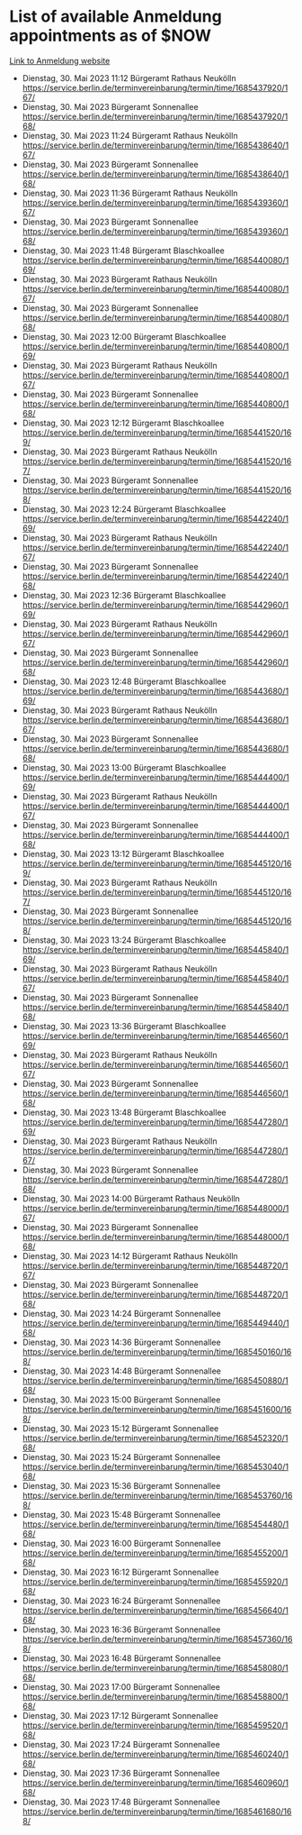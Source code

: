 # List of available Anmeldung appointments as of $NOW
[Link to Anmeldung website](https://service.berlin.de/terminvereinbarung/termin/tag.php?termin=1&anliegen[]=120686&dienstleisterlist=122210,122217,327316,122219,327312,122227,327314,122231,327346,122243,327348,122254,122252,329742,122260,329745,122262,329748,122271,327278,122273,327274,122277,327276,330436,122280,327294,122282,327290,122284,327292,122291,327270,122285,327266,122286,327264,122296,327268,150230,329760,122297,327286,122294,327284,122312,329763,122314,329775,122304,327330,122311,327334,122309,327332,317869,122281,327352,122279,329772,122283,122276,327324,122274,327326,122267,329766,122246,327318,122251,327320,122257,327322,122208,327298,122226,327300&herkunft=http%3A%2F%2Fservice.berlin.de%2Fdienstleistung%2F120686%2F)
- Dienstag, 30. Mai 2023 11:12 Bürgeramt Rathaus Neukölln https://service.berlin.de/terminvereinbarung/termin/time/1685437920/167/
- Dienstag, 30. Mai 2023  Bürgeramt Sonnenallee https://service.berlin.de/terminvereinbarung/termin/time/1685437920/168/
- Dienstag, 30. Mai 2023 11:24 Bürgeramt Rathaus Neukölln https://service.berlin.de/terminvereinbarung/termin/time/1685438640/167/
- Dienstag, 30. Mai 2023  Bürgeramt Sonnenallee https://service.berlin.de/terminvereinbarung/termin/time/1685438640/168/
- Dienstag, 30. Mai 2023 11:36 Bürgeramt Rathaus Neukölln https://service.berlin.de/terminvereinbarung/termin/time/1685439360/167/
- Dienstag, 30. Mai 2023  Bürgeramt Sonnenallee https://service.berlin.de/terminvereinbarung/termin/time/1685439360/168/
- Dienstag, 30. Mai 2023 11:48 Bürgeramt Blaschkoallee https://service.berlin.de/terminvereinbarung/termin/time/1685440080/169/
- Dienstag, 30. Mai 2023  Bürgeramt Rathaus Neukölln https://service.berlin.de/terminvereinbarung/termin/time/1685440080/167/
- Dienstag, 30. Mai 2023  Bürgeramt Sonnenallee https://service.berlin.de/terminvereinbarung/termin/time/1685440080/168/
- Dienstag, 30. Mai 2023 12:00 Bürgeramt Blaschkoallee https://service.berlin.de/terminvereinbarung/termin/time/1685440800/169/
- Dienstag, 30. Mai 2023  Bürgeramt Rathaus Neukölln https://service.berlin.de/terminvereinbarung/termin/time/1685440800/167/
- Dienstag, 30. Mai 2023  Bürgeramt Sonnenallee https://service.berlin.de/terminvereinbarung/termin/time/1685440800/168/
- Dienstag, 30. Mai 2023 12:12 Bürgeramt Blaschkoallee https://service.berlin.de/terminvereinbarung/termin/time/1685441520/169/
- Dienstag, 30. Mai 2023  Bürgeramt Rathaus Neukölln https://service.berlin.de/terminvereinbarung/termin/time/1685441520/167/
- Dienstag, 30. Mai 2023  Bürgeramt Sonnenallee https://service.berlin.de/terminvereinbarung/termin/time/1685441520/168/
- Dienstag, 30. Mai 2023 12:24 Bürgeramt Blaschkoallee https://service.berlin.de/terminvereinbarung/termin/time/1685442240/169/
- Dienstag, 30. Mai 2023  Bürgeramt Rathaus Neukölln https://service.berlin.de/terminvereinbarung/termin/time/1685442240/167/
- Dienstag, 30. Mai 2023  Bürgeramt Sonnenallee https://service.berlin.de/terminvereinbarung/termin/time/1685442240/168/
- Dienstag, 30. Mai 2023 12:36 Bürgeramt Blaschkoallee https://service.berlin.de/terminvereinbarung/termin/time/1685442960/169/
- Dienstag, 30. Mai 2023  Bürgeramt Rathaus Neukölln https://service.berlin.de/terminvereinbarung/termin/time/1685442960/167/
- Dienstag, 30. Mai 2023  Bürgeramt Sonnenallee https://service.berlin.de/terminvereinbarung/termin/time/1685442960/168/
- Dienstag, 30. Mai 2023 12:48 Bürgeramt Blaschkoallee https://service.berlin.de/terminvereinbarung/termin/time/1685443680/169/
- Dienstag, 30. Mai 2023  Bürgeramt Rathaus Neukölln https://service.berlin.de/terminvereinbarung/termin/time/1685443680/167/
- Dienstag, 30. Mai 2023  Bürgeramt Sonnenallee https://service.berlin.de/terminvereinbarung/termin/time/1685443680/168/
- Dienstag, 30. Mai 2023 13:00 Bürgeramt Blaschkoallee https://service.berlin.de/terminvereinbarung/termin/time/1685444400/169/
- Dienstag, 30. Mai 2023  Bürgeramt Rathaus Neukölln https://service.berlin.de/terminvereinbarung/termin/time/1685444400/167/
- Dienstag, 30. Mai 2023  Bürgeramt Sonnenallee https://service.berlin.de/terminvereinbarung/termin/time/1685444400/168/
- Dienstag, 30. Mai 2023 13:12 Bürgeramt Blaschkoallee https://service.berlin.de/terminvereinbarung/termin/time/1685445120/169/
- Dienstag, 30. Mai 2023  Bürgeramt Rathaus Neukölln https://service.berlin.de/terminvereinbarung/termin/time/1685445120/167/
- Dienstag, 30. Mai 2023  Bürgeramt Sonnenallee https://service.berlin.de/terminvereinbarung/termin/time/1685445120/168/
- Dienstag, 30. Mai 2023 13:24 Bürgeramt Blaschkoallee https://service.berlin.de/terminvereinbarung/termin/time/1685445840/169/
- Dienstag, 30. Mai 2023  Bürgeramt Rathaus Neukölln https://service.berlin.de/terminvereinbarung/termin/time/1685445840/167/
- Dienstag, 30. Mai 2023  Bürgeramt Sonnenallee https://service.berlin.de/terminvereinbarung/termin/time/1685445840/168/
- Dienstag, 30. Mai 2023 13:36 Bürgeramt Blaschkoallee https://service.berlin.de/terminvereinbarung/termin/time/1685446560/169/
- Dienstag, 30. Mai 2023  Bürgeramt Rathaus Neukölln https://service.berlin.de/terminvereinbarung/termin/time/1685446560/167/
- Dienstag, 30. Mai 2023  Bürgeramt Sonnenallee https://service.berlin.de/terminvereinbarung/termin/time/1685446560/168/
- Dienstag, 30. Mai 2023 13:48 Bürgeramt Blaschkoallee https://service.berlin.de/terminvereinbarung/termin/time/1685447280/169/
- Dienstag, 30. Mai 2023  Bürgeramt Rathaus Neukölln https://service.berlin.de/terminvereinbarung/termin/time/1685447280/167/
- Dienstag, 30. Mai 2023  Bürgeramt Sonnenallee https://service.berlin.de/terminvereinbarung/termin/time/1685447280/168/
- Dienstag, 30. Mai 2023 14:00 Bürgeramt Rathaus Neukölln https://service.berlin.de/terminvereinbarung/termin/time/1685448000/167/
- Dienstag, 30. Mai 2023  Bürgeramt Sonnenallee https://service.berlin.de/terminvereinbarung/termin/time/1685448000/168/
- Dienstag, 30. Mai 2023 14:12 Bürgeramt Rathaus Neukölln https://service.berlin.de/terminvereinbarung/termin/time/1685448720/167/
- Dienstag, 30. Mai 2023  Bürgeramt Sonnenallee https://service.berlin.de/terminvereinbarung/termin/time/1685448720/168/
- Dienstag, 30. Mai 2023 14:24 Bürgeramt Sonnenallee https://service.berlin.de/terminvereinbarung/termin/time/1685449440/168/
- Dienstag, 30. Mai 2023 14:36 Bürgeramt Sonnenallee https://service.berlin.de/terminvereinbarung/termin/time/1685450160/168/
- Dienstag, 30. Mai 2023 14:48 Bürgeramt Sonnenallee https://service.berlin.de/terminvereinbarung/termin/time/1685450880/168/
- Dienstag, 30. Mai 2023 15:00 Bürgeramt Sonnenallee https://service.berlin.de/terminvereinbarung/termin/time/1685451600/168/
- Dienstag, 30. Mai 2023 15:12 Bürgeramt Sonnenallee https://service.berlin.de/terminvereinbarung/termin/time/1685452320/168/
- Dienstag, 30. Mai 2023 15:24 Bürgeramt Sonnenallee https://service.berlin.de/terminvereinbarung/termin/time/1685453040/168/
- Dienstag, 30. Mai 2023 15:36 Bürgeramt Sonnenallee https://service.berlin.de/terminvereinbarung/termin/time/1685453760/168/
- Dienstag, 30. Mai 2023 15:48 Bürgeramt Sonnenallee https://service.berlin.de/terminvereinbarung/termin/time/1685454480/168/
- Dienstag, 30. Mai 2023 16:00 Bürgeramt Sonnenallee https://service.berlin.de/terminvereinbarung/termin/time/1685455200/168/
- Dienstag, 30. Mai 2023 16:12 Bürgeramt Sonnenallee https://service.berlin.de/terminvereinbarung/termin/time/1685455920/168/
- Dienstag, 30. Mai 2023 16:24 Bürgeramt Sonnenallee https://service.berlin.de/terminvereinbarung/termin/time/1685456640/168/
- Dienstag, 30. Mai 2023 16:36 Bürgeramt Sonnenallee https://service.berlin.de/terminvereinbarung/termin/time/1685457360/168/
- Dienstag, 30. Mai 2023 16:48 Bürgeramt Sonnenallee https://service.berlin.de/terminvereinbarung/termin/time/1685458080/168/
- Dienstag, 30. Mai 2023 17:00 Bürgeramt Sonnenallee https://service.berlin.de/terminvereinbarung/termin/time/1685458800/168/
- Dienstag, 30. Mai 2023 17:12 Bürgeramt Sonnenallee https://service.berlin.de/terminvereinbarung/termin/time/1685459520/168/
- Dienstag, 30. Mai 2023 17:24 Bürgeramt Sonnenallee https://service.berlin.de/terminvereinbarung/termin/time/1685460240/168/
- Dienstag, 30. Mai 2023 17:36 Bürgeramt Sonnenallee https://service.berlin.de/terminvereinbarung/termin/time/1685460960/168/
- Dienstag, 30. Mai 2023 17:48 Bürgeramt Sonnenallee https://service.berlin.de/terminvereinbarung/termin/time/1685461680/168/
